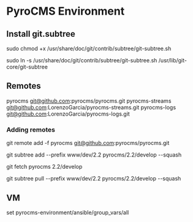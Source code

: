 # PyroCMS Environment

## Install git.subtree

sudo chmod +x /usr/share/doc/git/contrib/subtree/git-subtree.sh

sudo ln -s /usr/share/doc/git/contrib/subtree/git-subtree.sh /usr/lib/git-core/git-subtree

## Remotes

pyrocms 		git@github.com:pyrocms/pyrocms.git
pyrocms-streams	git@github.com:LorenzoGarcia/pyrocms-streams.git
pyrocms-logs 	git@github.com:LorenzoGarcia/pyrocms-logs.git

### Adding remotes

git remote add -f pyrocms git@github.com:pyrocms/pyrocms.git

git subtree add --prefix www/dev/2.2 pyrocms/2.2/develop --squash

git fetch pyrocms 2.2/develop

git subtree pull --prefix www/dev/2.2 pyrocms/2.2/develop --squash

###

## VM

set pyrocms-environment/ansible/group_vars/all
